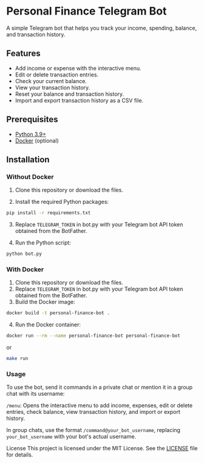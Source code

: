 # Personal Finance Telegram Bot

A simple Telegram bot that helps you track your income, spending, balance, and transaction history.

## Features

- Add income or expense with the interactive menu.
- Edit or delete transaction entries.
- Check your current balance.
- View your transaction history.
- Reset your balance and transaction history.
- Import and export transaction history as a CSV file.

## Prerequisites

- [Python 3.9+](https://www.python.org/downloads/)
- [Docker](https://www.docker.com/get-started) (optional)

## Installation

### Without Docker

1. Clone this repository or download the files.

2. Install the required Python packages:

```sh
pip install -r requirements.txt
```
3. Replace `TELEGRAM_TOKEN` in bot.py with your Telegram bot API token obtained from the BotFather.

4. Run the Python script:
```sh
python bot.py
```
### With Docker
1. Clone this repository or download the files.
2. Replace `TELEGRAM_TOKEN` in bot.py with your Telegram bot API token obtained from the BotFather.
3. Build the Docker image:
```sh
docker build -t personal-finance-bot .
```
4. Run the Docker container:
```sh
docker run --rm --name personal-finance-bot personal-finance-bot
```
or
```sh
make run
```
### Usage
To use the bot, send it commands in a private chat or mention it in a group chat with its username:

`/menu`: Opens the interactive menu to add income, expenses, edit or delete entries, check balance, view transaction history, and import or export history.

In group chats, use the format `/command@your_bot_username`, replacing `your_bot_username` with your bot's actual username.

License
This project is licensed under the MIT License. See the [LICENSE](https://github.com/GentBajko/PotatoTracker/blob/master/LICENSE) file for details.